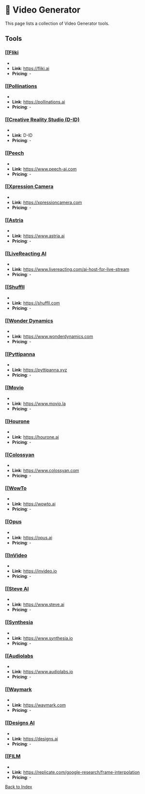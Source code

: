 # 📼 Video Generator

This page lists a collection of Video Generator tools.

## Tools

### [[[Fliki](https://fliki.ai)
-
- **Link**: https://fliki.ai
- **Pricing**: -

### [[[Pollinations](https://pollinations.ai)
-
- **Link**: https://pollinations.ai
- **Pricing**: -

### [[[Creative Reality Studio (D-ID)](D-ID)
-
- **Link**: D-ID
- **Pricing**: -

### [[[Peech](https://www.peech-ai.com)
-
- **Link**: https://www.peech-ai.com
- **Pricing**: -

### [[[Xpression Camera](https://xpressioncamera.com)
-
- **Link**: https://xpressioncamera.com
- **Pricing**: -

### [[[Astria](https://www.astria.ai)
-
- **Link**: https://www.astria.ai
- **Pricing**: -

### [[[LiveReacting AI](https://www.livereacting.com/ai-host-for-live-stream)
-
- **Link**: https://www.livereacting.com/ai-host-for-live-stream
- **Pricing**: -

### [[[Shuffll](https://shuffll.com)
-
- **Link**: https://shuffll.com
- **Pricing**: -

### [[[Wonder Dynamics](https://www.wonderdynamics.com)
-
- **Link**: https://www.wonderdynamics.com
- **Pricing**: -

### [[[Pyttipanna](https://pyttipanna.xyz)
-
- **Link**: https://pyttipanna.xyz
- **Pricing**: -

### [[[Movio](https://www.movio.la)
-
- **Link**: https://www.movio.la
- **Pricing**: -

### [[[Hourone](https://hourone.ai)
-
- **Link**: https://hourone.ai
- **Pricing**: -

### [[[Colossyan](https://www.colossyan.com)
-
- **Link**: https://www.colossyan.com
- **Pricing**: -

### [[[WowTo](https://wowto.ai)
-
- **Link**: https://wowto.ai
- **Pricing**: -

### [[[Opus](https://opus.ai)
-
- **Link**: https://opus.ai
- **Pricing**: -

### [[[InVideo](https://invideo.io)
-
- **Link**: https://invideo.io
- **Pricing**: -

### [[[Steve AI](https://www.steve.ai)
-
- **Link**: https://www.steve.ai
- **Pricing**: -

### [[[Synthesia](https://www.synthesia.io)
-
- **Link**: https://www.synthesia.io
- **Pricing**: -

### [[[Audiolabs](https://www.audiolabs.io)
-
- **Link**: https://www.audiolabs.io
- **Pricing**: -

### [[[Waymark](https://waymark.com)
-
- **Link**: https://waymark.com
- **Pricing**: -

### [[[Designs AI](https://designs.ai)
-
- **Link**: https://designs.ai
- **Pricing**: -

### [[[FILM](https://replicate.com/google-research/frame-interpolation)
-
- **Link**: https://replicate.com/google-research/frame-interpolation
- **Pricing**: -


[Back to Index](../README.MD)
